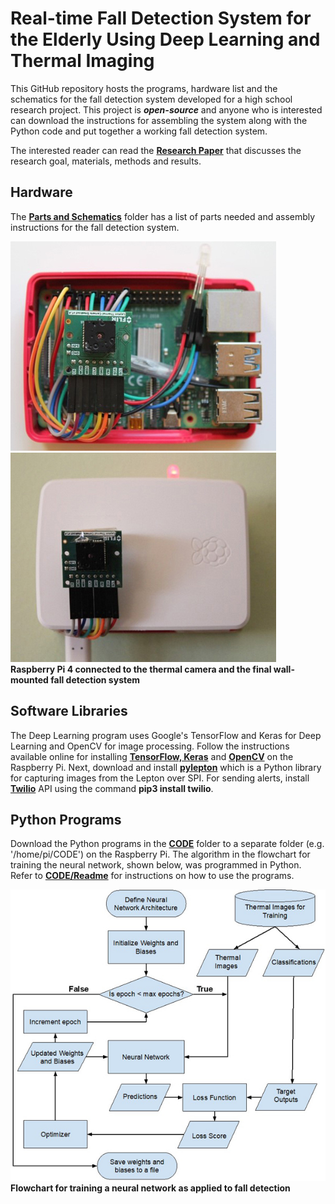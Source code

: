 # Real-time Fall Detection System for the Elderly Using Deep Learning and Thermal Imaging

This GitHub repository hosts the programs, hardware list and the schematics for the fall detection system developed for a high school research project. This project is _**open-source**_ and anyone who is interested can download the instructions for assembling the system along with the Python code and put together a working fall detection system. 

The interested reader can read the [**Research Paper**](https://github.com/vsv04/Fall-Detection-System/tree/master/RESEARCH%20PAPER) that discusses the research goal, materials, methods and results. 

## Hardware
The [**Parts and Schematics**](https://github.com/vsv04/Fall-Detection-System/tree/master/PARTS%20%26%20SCHEMATICS) folder has a list of parts needed and assembly instructions for the fall detection system.<br/>

![](https://github.com/vsv04/Fall-Detection-System/blob/master/PARTS%20%26%20SCHEMATICS/Images/Fall_detection_system_V2.jpg)
![](https://github.com/vsv04/Fall-Detection-System/blob/master/PARTS%20%26%20SCHEMATICS/Images/Fall_detection_system_V3.jpg)<br/>
**Raspberry Pi 4 connected to the thermal camera and the final wall-mounted fall detection system**

## Software Libraries
The Deep Learning program uses Google's TensorFlow and Keras for Deep Learning and OpenCV for image processing. Follow the instructions available online for installing [**TensorFlow, Keras**](https://medium.com/@abhizcc/installing-latest-tensor-flow-and-keras-on-raspberry-pi-aac7dbf95f2) and [**OpenCV**](https://hackaday.io/project/7008-fly-wars-a-hackers-solution-to-world-hunger/log/23068-installing-opencv-on-a-raspberry-pi-the-easy-way) on the Raspberry Pi. Next, download and install [**pylepton**](https://github.com/groupgets/pylepton) which is a Python library for capturing images from the Lepton over SPI.  For sending alerts, install [**Twilio**](https://www.twilio.com/docs/libraries/python) API using the command **pip3 install twilio**.

## Python Programs
Download the Python programs in the [**CODE**](https://github.com/vsv04/Fall-Detection-System/tree/master/CODE) folder to a separate folder (e.g. '/home/pi/CODE') on the Raspberry Pi. The algorithm in the flowchart for training the neural network, shown below, was programmed in Python. Refer to [**CODE/Readme**](https://github.com/vsv04/Fall-Detection-System/blob/master/CODE/Readme.md) for instructions on how to use the programs. <br/>

![](https://github.com/vsv04/Fall-Detection-System/blob/master/CODE/Images/FlowchartSmall.jpg)
**Flowchart for training a neural network as applied to fall detection**
